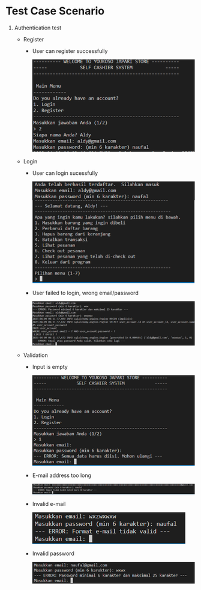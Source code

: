 # Test Case Scenario
1. Authentication test
    - Register
        - User can register successfully

            ![](docs/1-register.png)
    - Login
        - User can login sucessfully

            ![](docs/2-login.png)

        - User failed to login, wrong email/password

            ![](docs/7-wrong-password.png)

    - Validation
        - Input is empty

            ![](docs/3-empty-input.png)

        - E-mail address too long

            ![](docs/4-long-email.png)

        - Invalid e-mail

            ![](docs/5-invalid-email.png)

        - Invalid password
        
            ![](docs/6-invalid-password.png)
